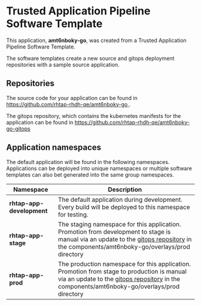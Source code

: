 # Trusted Application Pipeline Software Template

This application, **amt6nboky-go**, was created from a Trusted Application Pipeline Software Template.

The software templates create a new source and gitops deployment repositories with a sample source application. 

## Repositories

The source code for your application can be found in [https://github.com/rhtap-rhdh-qe/amt6nboky-go ](https://github.com/rhtap-rhdh-qe/amt6nboky-go ).
 
The gitops repository, which contains the kubernetes manifests for the application can be found in 
[https://github.com/rhtap-rhdh-qe/amt6nboky-go-gitops ](https://github.com/rhtap-rhdh-qe/amt6nboky-go-gitops ) 

## Application namespaces 

The default application will be found in the following namespaces. Applications can be deployed into unique namespaces or multiple software templates can also bet generated into the same group namespaces.  

|  Namespace   |  Description   |  
| -------- | -------- |   
| **rhtap-app-development** | The default application during development. Every build will be deployed to this namespace for testing. | 
| **rhtap-app-stage** | The staging namespace for this application. Promotion from development to stage is manual via an update to the [gitops repository](https://github.com/rhtap-rhdh-qe/amt6nboky-go-gitops ) in the components/amt6nboky-go/overlays/prod directory |  
| **rhtap-app-prod** | The production namespace for this application. Promotion from stage to production is manual via an update to the [gitops repository](https://github.com/rhtap-rhdh-qe/amt6nboky-go-gitops ) in the components/amt6nboky-go/overlays/prod directory | 